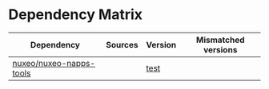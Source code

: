 # Dependency Matrix

Dependency | Sources | Version | Mismatched versions
---------- | ------- | ------- | -------------------
[nuxeo/nuxeo-napps-tools](https://github.com/nuxeo/nuxeo-napps-tools) |  | [test]() | 
